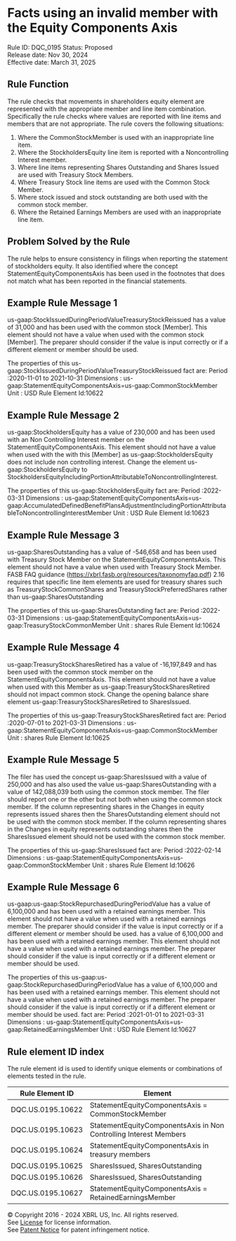 # Facts using an invalid member with the Equity Components Axis
Rule ID: DQC_0195
Status: Proposed  
Release date: Nov 30, 2024  
Effective date: March 31, 2025

## Rule Function
The rule checks that movements in shareholders equity element are represented with the appropriate member and line item combination.  Specifically the rule checks where values are reported with line items and members that are not appropriate. The rule covers the following situations:
1. Where the CommonStockMember is used with an inappropriate line item.
2. Where the StockholdersEquity line item is reported with a Noncontrolling Interest member.
3. Where line items representing Shares Outstanding and Shares Issued are used with Treasury Stock Members.
4. Where Treasury Stock line items are used with the Common Stock Member.
5. Where stock issued and  stock outstanding are both used with the common stock member.
6. Where the Retained Earnings Members are used with an inappropriate line item.

## Problem Solved by the Rule
 The rule helps to ensure consistency in filings when reporting the statement of stockholders equity.  It also identified where the concept StatementEquityComponentsAxis has been used in the footnotes that does not match what has been reported in the financial statements.

## Example Rule Message 1

us-gaap:StockIssuedDuringPeriodValueTreasuryStockReissued has a value of 31,000 and has been used with the common stock [Member]. This element should not have a value when used with the common stock [Member]. The preparer should consider if the value is input correctly or if a different element or member should be used.

The properties of this us-gaap:StockIssuedDuringPeriodValueTreasuryStockReissued fact are:
Period :2020-11-01 to 2021-10-31
Dimensions : us-gaap:StatementEquityComponentsAxis=us-gaap:CommonStockMember
Unit : USD
Rule Element Id:10622

## Example Rule Message 2
us-gaap:StockholdersEquity has a value of 230,000 and has been used with an Non Controlling Interest member on the StatementEquityComponentsAxis. This element should not have a value when used with the with this [Member] as us-gaap:StockholdersEquity does not include non controlling interest. Change the element us-gaap:StockholdersEquity to StockholdersEquityIncludingPortionAttributableToNoncontrollingInterest.

The properties of this us-gaap:StockholdersEquity fact are:
Period :2022-03-31
Dimensions : us-gaap:StatementEquityComponentsAxis=us-gaap:AccumulatedDefinedBenefitPlansAdjustmentIncludingPortionAttributableToNoncontrollingInterestMember
Unit : USD
Rule Element Id:10623

## Example Rule Message 3
us-gaap:SharesOutstanding has a value of -546,658 and has been used with Treasury Stock Member on the StatementEquityComponentsAxis. This element should not have a value when used with Treasury Stock Member.  FASB FAQ guidance (https://xbrl.fasb.org/resources/taxonomyfaq.pdf) 2.16 requires that specific line item elements are used for treasury shares such as TreasuryStockCommonShares and TreasuryStockPreferredShares rather than us-gaap:SharesOutstanding

The properties of this us-gaap:SharesOutstanding fact are:
Period :2022-03-31
Dimensions : us-gaap:StatementEquityComponentsAxis=us-gaap:TreasuryStockCommonMember
Unit : shares
Rule Element Id:10624

## Example Rule Message 4
us-gaap:TreasuryStockSharesRetired has a value of -16,197,849 and has been used with the common stock member on the StatementEquityComponentsAxis. This element should not have a value when used with this Member as us-gaap:TreasuryStockSharesRetired should not impact common stock. Change the opening balance share element us-gaap:TreasuryStockSharesRetired to SharesIssued.

The properties of this us-gaap:TreasuryStockSharesRetired fact are:
Period :2020-07-01 to 2021-03-31
Dimensions : us-gaap:StatementEquityComponentsAxis=us-gaap:CommonStockMember
Unit : shares
Rule Element Id:10625

## Example Rule Message 5
The filer has used the concept us-gaap:SharesIssued with a value of 250,000 and has also used the value us-gaap:SharesOutstanding with a value of 142,088,039 both using the common stock member. The filer should report one or the other but not both when using the common stock member. If the column representing shares in the Changes in equity represents issued shares then the SharesOutstanding element should not be used with the common stock member. If the column representing shares in the Changes in equity represents outstanding shares then the SharesIssued element should not be used with the common stock member.

The properties of this us-gaap:SharesIssued fact are:
Period :2022-02-14
Dimensions : us-gaap:StatementEquityComponentsAxis=us-gaap:CommonStockMember
Unit : shares
Rule Element Id:10626

## Example Rule Message 6
us-gaap:us-gaap:StockRepurchasedDuringPeriodValue has a value of 6,100,000 and has been used with a retained earnings member. This element should not have a value when used with a retained earnings member. The preparer should consider if the value is input correctly or if a different element or member should be used. has a value of 6,100,000 and has been used with a retained earnings member. This element should not have a value when used with a retained earnings member. The preparer should consider if the value is input correctly or if a different element or member should be used.

The properties of this us-gaap:us-gaap:StockRepurchasedDuringPeriodValue has a value of 6,100,000 and has been used with a retained earnings member. This element should not have a value when used with a retained earnings member. The preparer should consider if the value is input correctly or if a different element or member should be used. fact are:
Period :2021-01-01 to 2021-03-31
Dimensions : us-gaap:StatementEquityComponentsAxis=us-gaap:RetainedEarningsMember
Unit : USD
Rule Element Id:10627


## Rule element ID index  
The rule element id is used to identify unique elements or combinations of elements tested in the rule.

|Rule Element ID|Element|
|--- |--- |
| DQC.US.0195.10622 |StatementEquityComponentsAxis = CommonStockMember|
| DQC.US.0195.10623 |StatementEquityComponentsAxis in Non Controlling Interest Members|
| DQC.US.0195.10624 |StatementEquityComponentsAxis in treasury members|
| DQC.US.0195.10625 |SharesIssued, SharesOutstanding|
| DQC.US.0195.10626 |SharesIssued, SharesOutstanding|
| DQC.US.0195.10627 |StatementEquityComponentsAxis = RetainedEarningsMember|


© Copyright 2016 - 2024 XBRL US, Inc. All rights reserved.   
See [License](https://xbrl.us/dqc-license) for license information.  
See [Patent Notice](https://xbrl.us/dqc-patent) for patent infringement notice. 
